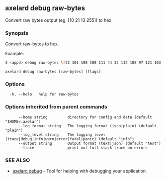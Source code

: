 ## axelard debug raw-bytes

Convert raw bytes output (eg. \[10 21 13 255\]) to hex

### Synopsis

Convert raw-bytes to hex.

Example:

```bash
$ <appd> debug raw-bytes \[72 101 108 108 111 44 32 112 108 97 121 103 114 111 117 110 100\]
```

```
axelard debug raw-bytes [raw-bytes] [flags]
```

### Options

```
  -h, --help   help for raw-bytes
```

### Options inherited from parent commands

```
      --home string         directory for config and data (default "$HOME/.axelar")
      --log_format string   The logging format (json|plain) (default "plain")
      --log_level string    The logging level (trace|debug|info|warn|error|fatal|panic) (default "info")
      --output string       Output format (text|json) (default "text")
      --trace               print out full stack trace on errors
```

### SEE ALSO

- [axelard debug](/cli-docs/v0_31_0/axelard_debug) - Tool for helping with debugging your application

